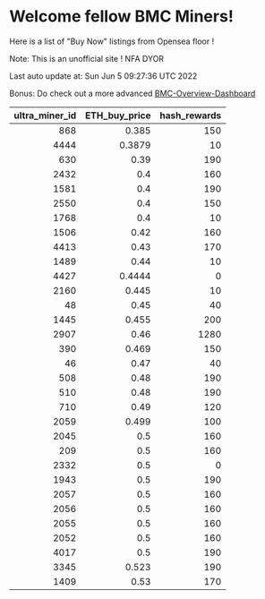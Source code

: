 # Welcome fellow BMC Miners!
Here is a list of "Buy Now" listings from Opensea floor !

Note: This is an unofficial site ! NFA DYOR

Last auto update at: Sun Jun  5 09:27:36 UTC 2022

Bonus: Do check out a more advanced [BMC-Overview-Dashboard](https://dune.com/defifunk/BMC-Overview-Dashboard)


|   ultra_miner_id |   ETH_buy_price |   hash_rewards |
|-----------------:|----------------:|---------------:|
|              868 |          0.385  |            150 |
|             4444 |          0.3879 |             10 |
|              630 |          0.39   |            190 |
|             2432 |          0.4    |            160 |
|             1581 |          0.4    |            190 |
|             2550 |          0.4    |            150 |
|             1768 |          0.4    |             10 |
|             1506 |          0.42   |            160 |
|             4413 |          0.43   |            170 |
|             1489 |          0.44   |             10 |
|             4427 |          0.4444 |              0 |
|             2160 |          0.445  |             10 |
|               48 |          0.45   |             40 |
|             1445 |          0.455  |            200 |
|             2907 |          0.46   |           1280 |
|              390 |          0.469  |            150 |
|               46 |          0.47   |             40 |
|              508 |          0.48   |            190 |
|              510 |          0.48   |            190 |
|              710 |          0.49   |            120 |
|             2059 |          0.499  |            100 |
|             2045 |          0.5    |            160 |
|              209 |          0.5    |            160 |
|             2332 |          0.5    |              0 |
|             1943 |          0.5    |            190 |
|             2057 |          0.5    |            160 |
|             2056 |          0.5    |            160 |
|             2055 |          0.5    |            160 |
|             2052 |          0.5    |            160 |
|             4017 |          0.5    |            190 |
|             3345 |          0.523  |            190 |
|             1409 |          0.53   |            170 |